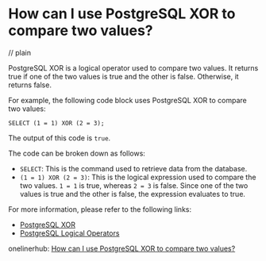 # How can I use PostgreSQL XOR to compare two values?
// plain

PostgreSQL XOR is a logical operator used to compare two values. It returns true if one of the two values is true and the other is false. Otherwise, it returns false.

For example, the following code block uses PostgreSQL XOR to compare two values:

```
SELECT (1 = 1) XOR (2 = 3);
```

The output of this code is `true`.

The code can be broken down as follows:
- `SELECT`: This is the command used to retrieve data from the database.
- `(1 = 1) XOR (2 = 3)`: This is the logical expression used to compare the two values. `1 = 1` is true, whereas `2 = 3` is false. Since one of the two values is true and the other is false, the expression evaluates to true.

For more information, please refer to the following links:
- [PostgreSQL XOR](https://www.postgresqltutorial.com/postgresql-xor/)
- [PostgreSQL Logical Operators](https://www.postgresqltutorial.com/postgresql-logical-operators/)

onelinerhub: [How can I use PostgreSQL XOR to compare two values?](https://onelinerhub.com/postgresql/how-can-i-use-postgresql-xor-to-compare-two-values)
